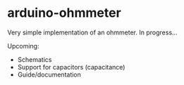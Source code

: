 # arduino-ohmmeter
 
Very simple implementation of an ohmmeter. In progress...

Upcoming:
- Schematics
- Support for capacitors (capacitance)
- Guide/documentation
 
